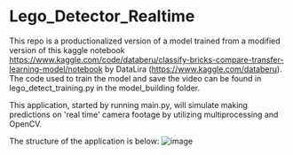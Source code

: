 # Lego_Detector_Realtime

This repo is a productionalized version of a model trained from a modified version of this kaggle notebook https://www.kaggle.com/code/databeru/classify-bricks-compare-transfer-learning-model/notebook by DataLira (https://www.kaggle.com/databeru). The code used to train the model and save the video can be found in lego_detect_training.py in the model_building folder.

This application, started by running main.py, will simulate making predictions on 'real time' camera footage by utilizing multiprocessing and OpenCV.

The structure of the application is below:
![image](https://user-images.githubusercontent.com/31997938/185455723-09f149cf-aedc-4e91-a556-f2948bc82485.png)
